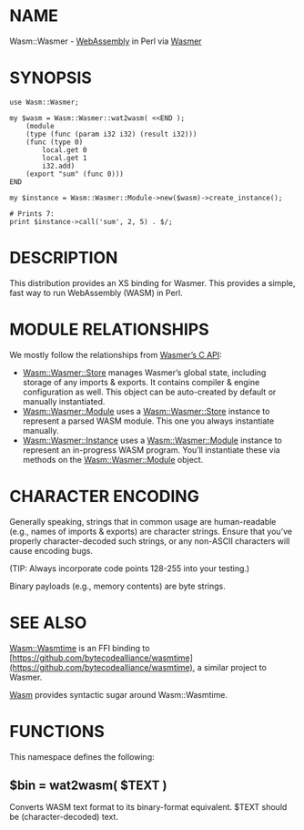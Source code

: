 # NAME

Wasm::Wasmer - [WebAssembly](https://webassembly.org/) in Perl via
[Wasmer](http://wasmer.io/Wasmer)

# SYNOPSIS

    use Wasm::Wasmer;

    my $wasm = Wasm::Wasmer::wat2wasm( <<END );
        (module
        (type (func (param i32 i32) (result i32)))
        (func (type 0)
            local.get 0
            local.get 1
            i32.add)
        (export "sum" (func 0)))
    END

    my $instance = Wasm::Wasmer::Module->new($wasm)->create_instance();

    # Prints 7:
    print $instance->call('sum', 2, 5) . $/;

# DESCRIPTION

This distribution provides an XS binding for Wasmer.
This provides a simple, fast way to run WebAssembly (WASM) in Perl.

# MODULE RELATIONSHIPS

We mostly follow the relationships from
[Wasmer’s C API](https://docs.rs/wasmer-c-api):

- [Wasm::Wasmer::Store](https://metacpan.org/pod/Wasm%3A%3AWasmer%3A%3AStore) manages Wasmer’s global state, including
storage of any imports & exports. It contains compiler & engine
configuration as well. This object can be auto-created by default
or manually instantiated.
- [Wasm::Wasmer::Module](https://metacpan.org/pod/Wasm%3A%3AWasmer%3A%3AModule) uses a [Wasm::Wasmer::Store](https://metacpan.org/pod/Wasm%3A%3AWasmer%3A%3AStore) instance
to represent a parsed WASM module. This one you always instantiate
manually.
- [Wasm::Wasmer::Instance](https://metacpan.org/pod/Wasm%3A%3AWasmer%3A%3AInstance) uses a [Wasm::Wasmer::Module](https://metacpan.org/pod/Wasm%3A%3AWasmer%3A%3AModule) instance
to represent an in-progress WASM program. You’ll instantiate these
via methods on the [Wasm::Wasmer::Module](https://metacpan.org/pod/Wasm%3A%3AWasmer%3A%3AModule) object.

# CHARACTER ENCODING

Generally speaking, strings that in common usage are human-readable
(e.g., names of imports & exports) are character strings. Ensure
that you’ve properly character-decoded such strings, or any non-ASCII
characters will cause encoding bugs.

(TIP: Always incorporate code points 128-255 into your testing.)

Binary payloads (e.g., memory contents) are byte strings.

# SEE ALSO

[Wasm::Wasmtime](https://metacpan.org/pod/Wasm%3A%3AWasmtime) is an FFI binding to
[https://github.com/bytecodealliance/wasmtime](https://github.com/bytecodealliance/wasmtime), a similar project to Wasmer.

[Wasm](https://metacpan.org/pod/Wasm) provides syntactic sugar around Wasm::Wasmtime.

# FUNCTIONS

This namespace defines the following:

## $bin = wat2wasm( $TEXT )

Converts WASM text format to its binary-format equivalent. $TEXT
should be (character-decoded) text.
